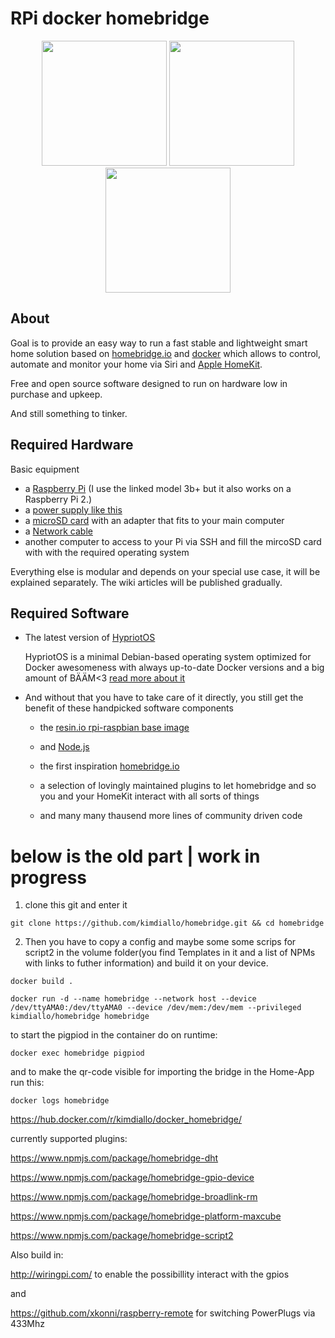 # RPi docker homebridge 


<p align="center">
         <img src="https://upload.wikimedia.org/wikipedia/commons/4/45/Rasp_turn_around.gif" height="200">
         <img src="https://upload.wikimedia.org/wikipedia/commons/archive/7/79/20140516082706%21Docker_%28container_engine%29_logo.png" height="200">
         <img src="https://cl.ly/99e68ac49cef/Logo2x.png" height="200">
</p>

## About 
Goal is to provide an easy way to run a fast stable and lightweight smart home solution based on [homebridge.io](https://github.com/nfarina/homebridge) and [docker](https://www.docker.com/) which allows to control, automate and monitor your home via Siri and [Apple HomeKit](https://www.apple.com/ios/home/).

Free and open source software designed to run on hardware low in purchase and upkeep. 

And still something to tinker. 

## Required Hardware 
Basic equipment 
* a [Raspberry Pi](https://www.raspberrypi.org/products/raspberry-pi-3-model-b-plus/) (I use the linked model 3b+ but it also works on a Raspberry Pi 2.) 
* a [power supply like this](https://www.raspberrypi.org/products/raspberry-pi-universal-power-supply/)
* a [microSD card](https://www.amazon.com/SanDisk-MicroSDHC-Memory-SDSQUNC-032G-adapter/dp/B015IYUFDE/ref=sr_1_4?ie=UTF8&qid=1545098940&sr=8-4&keywords=micro+sd+card+with+usb+adapter) with an adapter that fits to your main computer
* a [Network cable](https://www.amazon.com/AmazonBasics-Network-Ethernet-Patch-Cable/dp/B013PUMQYY/ref=sr_1_3_acs_sk_pb_2_sl_1?ie=UTF8&qid=1545099260&sr=8-3-acs&keywords=cat+7+ethernet+cable+3ft)
* another computer to access to your Pi via SSH and fill the mircoSD card with with the required operating system

Everything else is modular and depends on your special use case, it will be explained separately. The wiki articles will be published gradually. 

## Required Software 
* The latest version of [HypriotOS](https://blog.hypriot.com/downloads/) 

  HypriotOS is a minimal Debian-based operating system optimized for Docker awesomeness with always up-to-date Docker versions and a big amount of BÄÄM<3 [read more about it](https://blog.hypriot.com/about/)

* And without that you have to take care of it directly, you still get the benefit of these handpicked software components

  * the [resin.io rpi-raspbian base image](https://hub.docker.com/r/resin/rpi-raspbian)

  * and [Node.js](https://nodejs.org/en/about/) 

  * the first inspiration [homebridge.io](https://github.com/nfarina/homebridge)

  * a selection of lovingly maintained plugins to let homebridge and so you and your HomeKit interact with all sorts of things

  * and many many thausend more lines of community driven code












# below is the old part | work in progress

1. clone this git and enter it 

```git clone https://github.com/kimdiallo/homebridge.git && cd homebridge```

2. Then you have to copy a config and maybe some some scrips for script2 in the volume folder(you find Templates in it and a 
list of NPMs with links to futher information) and build it on your device.    

```docker build .```



```docker run -d --name homebridge --network host --device /dev/ttyAMA0:/dev/ttyAMA0 --device /dev/mem:/dev/mem --privileged kimdiallo/homebridge homebridge```

to start the pigpiod in the container do on runtime: 

```docker exec homebridge pigpiod```

and to make the qr-code visible for importing the bridge in the Home-App run this:

```docker logs homebridge```




https://hub.docker.com/r/kimdiallo/docker_homebridge/

currently supported plugins: 

https://www.npmjs.com/package/homebridge-dht

https://www.npmjs.com/package/homebridge-gpio-device

https://www.npmjs.com/package/homebridge-broadlink-rm

https://www.npmjs.com/package/homebridge-platform-maxcube

https://www.npmjs.com/package/homebridge-script2

Also build in: 

http://wiringpi.com/ to enable the possibillity  interact with the gpios

and

https://github.com/xkonni/raspberry-remote for switching PowerPlugs via 433Mhz




